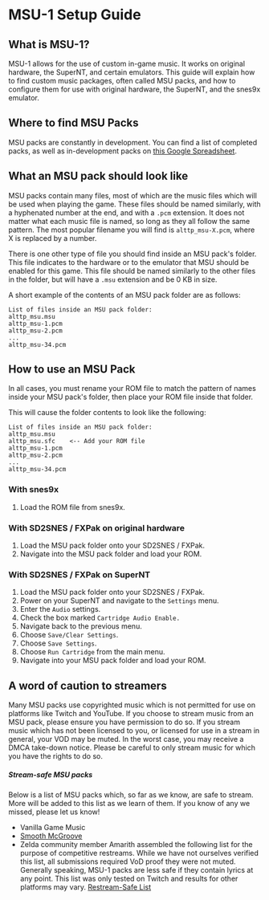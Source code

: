 # MSU-1 Setup Guide

## What is MSU-1?
MSU-1 allows for the use of custom in-game music. It works on original hardware, the SuperNT, and certain emulators.
This guide will explain how to find custom music packages, often called MSU packs, and how to configure
them for use with original hardware, the SuperNT, and the snes9x emulator.

## Where to find MSU Packs
MSU packs are constantly in development. You can find a list of completed packs, as well as in-development packs on
[this Google Spreadsheet](https://docs.google.com/spreadsheets/d/1XRkR4Xy6S24UzYkYBAOv-VYWPKZIoUKgX04RbjF128Q).

## What an MSU pack should look like
MSU packs contain many files, most of which are the music files which will be used when playing the game. These files
should be named similarly, with a hyphenated number at the end, and with a `.pcm` extension. It does not matter what
each music file is named, so long as they all follow the same pattern. The most popular filename you will find is
`alttp_msu-X.pcm`, where X is replaced by a number.

There is one other type of file you should find inside an MSU pack's folder. This file indicates to the hardware or
to the emulator that MSU should be enabled for this game. This file should be named similarly to the other files in
the folder, but will have a `.msu` extension and be 0 KB in size.

A short example of the contents of an MSU pack folder are as follows:
```
List of files inside an MSU pack folder:
alttp_msu.msu
alttp_msu-1.pcm
alttp_msu-2.pcm
...
alttp_msu-34.pcm
```

## How to use an MSU Pack
In all cases, you must rename your ROM file to match the pattern of names inside your MSU pack's folder, then place
your ROM file inside that folder.

This will cause the folder contents to look like the following:
```
List of files inside an MSU pack folder:
alttp_msu.msu
alttp_msu.sfc    <-- Add your ROM file
alttp_msu-1.pcm
alttp_msu-2.pcm
...
alttp_msu-34.pcm
```

### With snes9x
1. Load the ROM file from snes9x.

### With SD2SNES / FXPak on original hardware
1. Load the MSU pack folder onto your SD2SNES / FXPak.
2. Navigate into the MSU pack folder and load your ROM.

### With SD2SNES / FXPak on SuperNT
1. Load the MSU pack folder onto your SD2SNES / FXPak.
2. Power on your SuperNT and navigate to the `Settings` menu.
3. Enter the `Audio` settings.
4. Check the box marked `Cartridge Audio Enable.`
5. Navigate back to the previous menu.
6. Choose `Save/Clear Settings`.
7. Choose `Save Settings`.
8. Choose `Run Cartridge` from the main menu.
9. Navigate into your MSU pack folder and load your ROM.

## A word of caution to streamers
Many MSU packs use copyrighted music which is not permitted for use on platforms like Twitch and YouTube.
If you choose to stream music from an MSU pack, please ensure you have permission to do so. If you stream
music which has not been licensed to you, or licensed for use in a stream in general, your VOD may be muted. 
In the worst case, you may receive a DMCA take-down notice. Please be careful to only stream music for which
you have the rights to do so.

##### Stream-safe MSU packs
Below is a list of MSU packs which, so far as we know, are safe to stream. More will be added to this list as
we learn of them. If you know of any we missed, please let us know!
- Vanilla Game Music
- [Smooth McGroove](https://drive.google.com/open?id=1JDa1jCKg5hG0Km6xNpmIgf4kDMOxVp3n)
- Zelda community member Amarith assembled the following list for the purpose of competitive restreams.  While we have not ourselves verified this list, all submissions required VoD proof they were not muted.  Generally speaking, MSU-1 packs are less safe if they contain lyrics at any point.  This list was only tested on Twitch and results for other platforms may vary. [Restream-Safe List](https://tinyurl.com/MSUsApprovedForLeagueChannels) 
